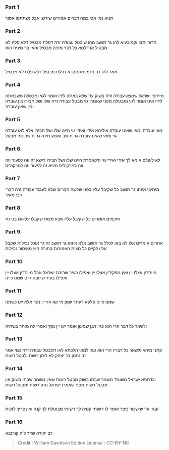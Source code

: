 
### Part 1
תניא נמי הכי במה דברים אמורים שירשו אבל נשתתפו אסור

### Part 2
הדור יתבו וקמיבעיא להו גר תושב מהו שיבטל עבודה זרה דפלח מבטיל דלא פלח לא מבטיל או דלמא כל דבר מיניה מבטיל והאי בר מיניה הוא 

### Part 3
אמר להו רב נחמן מסתברא דפלח מבטיל דלא פלח לא מבטיל 

### Part 4
מיתיבי ישראל שמצא עבודה זרה בשוק עד שלא באתה לידו אומר לגוי ומבטלה משבאתה לידו אינו אומר לגוי ומבטלה מפני שאמרו גוי מבטל עבודה זרה שלו ושל חבירו בין עובדה ובין שאין עובדה 

### Part 5
מאי עובדה ומאי שאינו עובדה אילימא אידי ואידי גוי היינו שלו ושל חבירו אלא לאו עובדה גוי ומאי שאינו עובדה גר תושב ושמע מינה גר תושב נמי מבטל

### Part 6
לא לעולם אימא לך אידי ואידי גוי ודקאמרת היינו שלו ושל חבירו רישא זה וזה לפעור וזה וזה למרקוליס סיפא זה לפעור וזה למרקוליס 

### Part 7
מיתיבי איזהו גר תושב כל שקיבל עליו בפני שלשה חברים שלא לעבוד עבודה זרה דברי רבי מאיר 

### Part 8
וחכמים אומרים כל שקיבל עליו שבע מצות שקבלו עליהם בני נח 

### Part 9
אחרים אומרים אלו לא באו לכלל גר תושב אלא איזהו גר תושב זה גר אוכל נבילות שקבל עליו לקיים כל מצות האמורות בתורה חוץ מאיסור נבילות 

### Part 10
מייחדין אצלו יין ואין מפקידין אצלו יין ואפילו בעיר שרובה ישראל אבל מייחדין אצלו יין ואפילו בעיר שרובה גוים שמנו כיינו 

### Part 11
שמנו כיינו סלקא דעתך שמן מי קא הוי יין נסך אלא יינו כשמנו 

### Part 12
ולשאר כל דבר הרי הוא כגוי רבן שמעון אומר יינו יין נסך ואמרי לה מותר בשתיה 

### Part 13
קתני מיהא ולשאר כל דבריו הרי הוא כגוי למאי הלכתא לאו דמבטל עבודה זרה כגוי אמר רב נחמן בר יצחק לא ליתן רשות ולבטל רשות 

### Part 14
וכדתניא ישראל משומד משמר שבתו בשוק מבטל רשות שאין משמר שבתו בשוק אין מבטל רשות מפני שאמרו ישראל נותן רשות ומבטל רשות 

### Part 15
ובגוי עד שישכור כיצד אומר לו רשותי קנויה לך רשותי מבוטלת לך קנה ואין צריך לזכות 

### Part 16
רב יהודה שדר ליה קורבנא

>Credit : William Davidson Edition
>License : CC-BY-NC